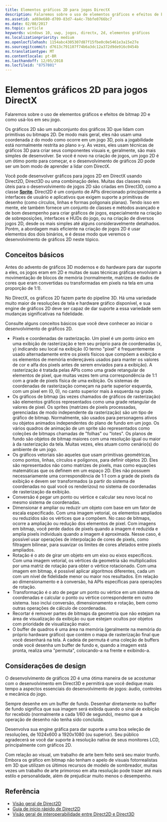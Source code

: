```yaml
---
title: Elementos gráficos 2D para jogos DirectX
description: Falaremos sobre o uso de elementos gráficos e efeitos de bitmap 2D e como usá-los em seu jogo.
ms.assetid: ad69e680-d709-83d7-4a4c-7bbfe0766bc7
ms.date: 02/08/2017
ms.topic: article
keywords: windows 10, uwp, jogos, directx, 2d, elementos gráficos
ms.localizationpriority: medium
ms.openlocfilehash: 1154abc4305307d87f15fbe0c0e5461e3a15e27e
ms.sourcegitcommit: d7613c791107f74b6a3dc12a372d9de916c0454b
ms.translationtype: MT
ms.contentlocale: pt-BR
ms.lasthandoff: 12/05/2018
ms.locfileid: "8757801"
---
```

# <a name="2d-graphics-for-directx-games"></a>Elementos gráficos 2D para jogos DirectX



Falaremos sobre o uso de elementos gráficos e efeitos de bitmap 2D e como usá-los em seu jogo.

Os gráficos 2D são um subconjunto dos gráficos 3D que lidam com primitivas ou bitmaps 2D. De modo mais geral, eles não usam uma coordenada z do modo como ocorre em um jogo 3D, pois a jogabilidade está normalmente restrita ao plano x-y. Às vezes, eles usam técnicas de gráficos 3D para criar seus componentes visuais e, geralmente, são mais simples de desenvolver. Se você é novo na criação de jogos, um jogo 2D é um ótimo ponto para começar, e o desenvolvimento de gráficos 2D pode ser um bom modo de aprender a lidar com DirectX.

Você pode desenvolver gráficos para jogos 2D em DirectX usando Direct2D, Direct3D ou uma combinação deles. Muitas das classes mais úteis para o desenvolvimento de jogos 2D são criadas em Direct3D, como a classe [**Sprite**](https://msdn.microsoft.com/library/windows/desktop/bb205601). Direct2D é um conjunto de APIs direcionado principalmente a interfaces de usuário e aplicativos que exigem suporte a primitivas de desenho (como círculos, linhas e formas poligonais planas). Tendo isso em mente, ele também fornece um conjunto de classes e métodos avançado e de bom desempenho para criar gráficos de jogos, especialmente na criação de sobreposições, interfaces e HUDs do jogo, ou na criação de diversos jogos 2D, desde os mais simples até alguns consideravelmente detalhados. Porém, a abordagem mais eficiente na criação de jogos 2D é usar elementos dos dois binários, e é desse modo que veremos o desenvolvimento de gráficos 2D neste tópico.

## <a name="concepts-at-a-glance"></a>Conceitos básicos


Antes do advento de gráficos 3D modernos e do hardware para dar suporte a eles, os jogos eram em 2D e muitas de suas técnicas gráficas envolviam a movimentação de blocos de memória (normalmente, matrizes de dados de cores que eram convertidas ou transformadas em pixels na tela em uma proporção de 1:1).

No DirectX, os gráficos 2D fazem parte do pipeline 3D. Há uma variedade muito maior de resoluções de tela e hardware gráfico disponível, e sua engine de gráficos 2D deve ser capaz de dar suporte a essa variedade sem mudanças significativas na fidelidade.

Consulte alguns conceitos básicos que você deve conhecer ao iniciar o desenvolvimento de gráficos 2D.

-   Pixels e coordenadas de rasterização. Um pixel é um ponto único em uma exibição de rasterização e tem seu próprio para de coordenadas (x, y) indicando seu local na exibição (O termo "pixel" é frequentemente usado alternadamente entre os pixels físicos que compõem a exibição e os elementos de memória endereçáveis usados para manter os valores de cor e alfa dos pixels antes de serem enviados para a exibição). A rasterização é tratada pelas APIs como uma grade retangular de elementos de pixel, que muitas vezes tem uma correspondência de 1:1 com a grade de pixels física de uma exibição. Os sistemas de coordenadas de rasterização começam na parte superior esquerda, com um pixel em (0, 0), no canto superior mais à esquerda na grade.
-   Os gráficos de bitmap (às vezes chamados de gráficos de rasterização) são elementos gráficos representados como uma grade retangular de valores de pixel. Os sprites (matrizes de pixels processadas, gerenciadas de modo independente da rasterização) são um tipo de gráfico de bitmap. Normalmente, são usados para personagens ativos ou objetos animados independentes do plano de fundo em um jogo. Os vários quadros de animação de um sprite são representados como coleções de bitmaps chamadas de "folhas" ou "lotes". Os planos de fundo são objetos de bitmap maiores com uma resolução igual ou maior à da rasterização da tela. Muitas vezes, eles atuam como cenário(s) do ambiente de um jogo.
-   Os gráficos vetoriais são aqueles que usam primitivas geométricas, como pontos, linhas, círculos e polígonos, para definir objetos 2D. Eles são representados não como matrizes de pixels, mas como equações matemáticas que os definem em um espaço 2D. Eles não possuem necessariamente uma correspondência de 1:1 com a grade de pixels da exibição e devem ser transformados (a partir do sistema de coordenadas no qual você os renderizou) no sistema de coordenadas de rasterização da exibição.
-   Conversão é pegar um ponto ou vértice e calcular seu novo local no mesmo sistema de coordenadas.
-   Dimensionar é ampliar ou reduzir um objeto com base em um fator de escala especificado. Com uma imagem vetorial, os elementos ampliados ou reduzidos são os vértices que a compõem. No caso de bitmaps, ocorre a ampliação ou redução dos elementos de pixel. Com imagens em bitmap, você perde dados de pixels quando a imagem é reduzida e amplia pixels individuais quando a imagem é aproximada. Nesse caso, é possível usar operações de interpolação de cores de pixels, como filtragem bilinear, para suavizar os limites de cores afetados entre pixels ampliados.
-   Rotação é o ato de girar um objeto em um eixo ou eixos específicos. Com uma imagem vetorial, os vértices da geometria são multiplicados por uma matriz de rotação para obter o vértice rotacionado. Com uma imagem em bitmap, é possível aplicar algoritmos diferentes, cada um com um nível de fidelidade menor ou maior nos resultados. Em relação ao dimensionamento e à conversão, há APIs específicas para operações de rotação.
-   Transformação é o ato de pegar um ponto ou vértice em um sistema de coordenadas e calcular o ponto ou vértice correspondente em outro sistema. Isso inclui conversão, dimensionamento e rotação, bem como outras operações de cálculo de coordenadas.
-   Recortar é remover partes de bitmaps da geometria que não estejam na área de visualização da exibição ou que estejam ocultos por objetos com prioridade de visualização maior.
-   O buffer de quadros é uma área na memória (geralmente na memória do próprio hardware gráfico) que contém o mapa de rasterização final que você desenhará na tela. A cadeia de permuta é uma coleção de buffers onde você desenha um buffer de fundo e, quando a imagem está pronta, realiza uma "permuta", colocando-a na frente e exibindo-a.

## <a name="design-considerations"></a>Considerações de design


O desenvolvimento de gráficos 2D é uma ótima maneira de se acostumar com o desenvolvimento em Direct3D e permitirá que você dedique mais tempo a aspectos essenciais do desenvolvimento de jogos: áudio, controles e mecânica do jogo.

Sempre desenhe em um buffer de fundo. Desenhar diretamente no buffer de fundo significa que sua imagem será exibida quando o sinal de exibição for recebido (normalmente a cada 1/60 de segundo), mesmo que a operação de desenho não tenha sido concluída.

Desenvolva sua engine gráfica para dar suporte a uma boa seleção de resoluções, de 1024x600 a 1920x1080 (ou superior). Seu público agradecerá se você dar suporte à resolução nativa de seus monitores LCD, principalmente com gráficos 2D.

Com relação ao visual, um trabalho de arte bem feito será seu maior trunfo. Embora os gráfico em bitmap não tenham o apelo de visuais fotorrealistas em 3D que utilizam os últimos recursos de modelo de sombreador, muitas vezes um trabalho de arte primoroso em alta resolução pode trazer até mais estilo e personalidade, além de prejudicar muito menos o desempenho.

## <a name="reference"></a>Referência


-   [Visão geral de Direct2D](https://msdn.microsoft.com/library/windows/desktop/dd370987)
-   [Guia de início rápido de Direct2D](https://msdn.microsoft.com/library/windows/desktop/dd535473)
-   [Visão geral de interoperabilidade entre Direct2D e Direct3D](https://msdn.microsoft.com/library/windows/desktop/dd370966)
